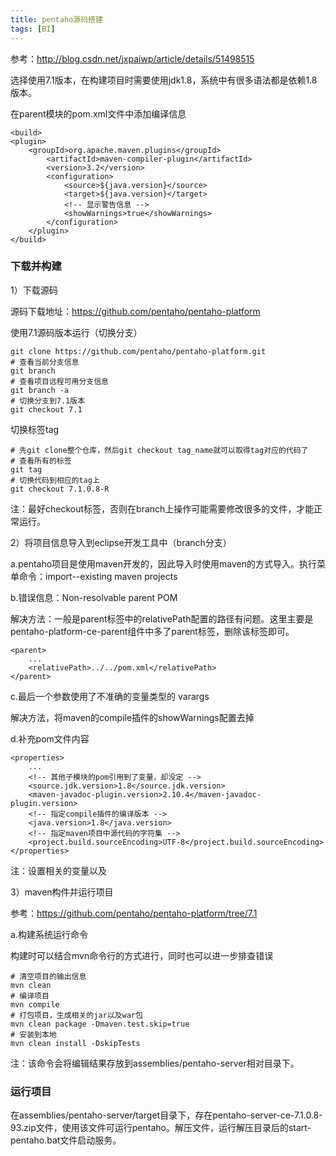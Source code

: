 ```yaml
---
title: pentaho源码搭建
tags: [BI]
---
```


参考：http://blog.csdn.net/jxpaiwp/article/details/51498515

选择使用7.1版本，在构建项目时需要使用jdk1.8，系统中有很多语法都是依赖1.8版本。

在parent模块的pom.xml文件中添加编译信息

```
<build>
<plugin>
    <groupId>org.apache.maven.plugins</groupId>
        <artifactId>maven-compiler-plugin</artifactId>
        <version>3.2</version>
        <configuration>
            <source>${java.version}</source>
            <target>${java.version}</target>
            <!-- 显示警告信息 -->
            <showWarnings>true</showWarnings>
        </configuration>
    </plugin>
</build>
```

### 下载并构建

1）下载源码

源码下载地址：https://github.com/pentaho/pentaho-platform

使用7.1源码版本运行（切换分支）

```
git clone https://github.com/pentaho/pentaho-platform.git
# 查看当前分支信息
git branch
# 查看项目远程可用分支信息
git branch -a
# 切换分支到7.1版本
git checkout 7.1
```

切换标签tag

```
# 先git clone整个仓库，然后git checkout tag_name就可以取得tag对应的代码了
# 查看所有的标签
git tag
# 切换代码到相应的tag上
git checkout 7.1.0.8-R
```

注：最好checkout标签，否则在branch上操作可能需要修改很多的文件，才能正常运行。

2）将项目信息导入到eclipse开发工具中（branch分支）

a.pentaho项目是使用maven开发的，因此导入时使用maven的方式导入。执行菜单命令：import--existing maven projects

b.错误信息：Non-resolvable parent POM

解决方法：一般是parent标签中的relativePath配置的路径有问题。这里主要是pentaho-platform-ce-parent组件中多了parent标签，删除该标签即可。

```
<parent>
    ...
    <relativePath>../../pom.xml</relativePath>
</parent>
```

c.最后一个参数使用了不准确的变量类型的 varargs

解决方法，将maven的compile插件的showWarnings配置去掉

d.补充pom文件内容

```
<properties>
    ...
    <!-- 其他子模块的pom引用到了变量，却没定 -->
    <source.jdk.version>1.8</source.jdk.version>
    <maven-javadoc-plugin.version>2.10.4</maven-javadoc-plugin.version>
    <!-- 指定compile插件的编译版本 -->
    <java.version>1.8</java.version>
    <!-- 指定maven项目中源代码的字符集 -->
    <project.build.sourceEncoding>UTF-8</project.build.sourceEncoding> 
</properties>
```

注：设置相关的变量以及

3）maven构件并运行项目

参考：https://github.com/pentaho/pentaho-platform/tree/7.1

a.构建系统运行命令

构建时可以结合mvn命令行的方式进行，同时也可以进一步排查错误

```
# 清空项目的输出信息
mvn clean
# 编译项目
mvn compile
# 打包项目，生成相关的jar以及war包
mvn clean package -Dmaven.test.skip=true
# 安装到本地
mvn clean install -DskipTests
```

注：该命令会将编辑结果存放到assemblies/pentaho-server相对目录下。

### 运行项目

在assemblies/pentaho-server/target目录下，存在pentaho-server-ce-7.1.0.8-93.zip文件，使用该文件可运行pentaho。解压文件，运行解压目录后的start-pentaho.bat文件启动服务。